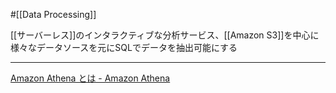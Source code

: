 #[[Data Processing]]

[[サーバーレス]]のインタラクティブな分析サービス、[[Amazon S3]]を中心に様々なデータソースを元にSQLでデータを抽出可能にする

---

[Amazon Athena とは - Amazon Athena](https://docs.aws.amazon.com/ja_jp/athena/latest/ug/what-is.html)